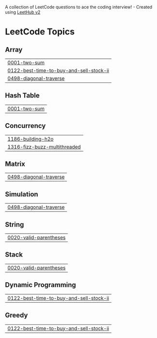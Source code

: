 A collection of LeetCode questions to ace the coding interview! - Created using [LeetHub v2](https://github.com/arunbhardwaj/LeetHub-2.0)
<!---LeetCode Topics Start-->
# LeetCode Topics
## Array
|  |
| ------- |
| [0001-two-sum](https://github.com/casemchrisbacher/LeetCodeProblems/tree/master/0001-two-sum) |
| [0122-best-time-to-buy-and-sell-stock-ii](https://github.com/casemchrisbacher/LeetCodeProblems/tree/master/0122-best-time-to-buy-and-sell-stock-ii) |
| [0498-diagonal-traverse](https://github.com/casemchrisbacher/LeetCodeProblems/tree/master/0498-diagonal-traverse) |
## Hash Table
|  |
| ------- |
| [0001-two-sum](https://github.com/casemchrisbacher/LeetCodeProblems/tree/master/0001-two-sum) |
## Concurrency
|  |
| ------- |
| [1186-building-h2o](https://github.com/casemchrisbacher/LeetCodeProblems/tree/master/1186-building-h2o) |
| [1316-fizz-buzz-multithreaded](https://github.com/casemchrisbacher/LeetCodeProblems/tree/master/1316-fizz-buzz-multithreaded) |
## Matrix
|  |
| ------- |
| [0498-diagonal-traverse](https://github.com/casemchrisbacher/LeetCodeProblems/tree/master/0498-diagonal-traverse) |
## Simulation
|  |
| ------- |
| [0498-diagonal-traverse](https://github.com/casemchrisbacher/LeetCodeProblems/tree/master/0498-diagonal-traverse) |
## String
|  |
| ------- |
| [0020-valid-parentheses](https://github.com/casemchrisbacher/LeetCodeProblems/tree/master/0020-valid-parentheses) |
## Stack
|  |
| ------- |
| [0020-valid-parentheses](https://github.com/casemchrisbacher/LeetCodeProblems/tree/master/0020-valid-parentheses) |
## Dynamic Programming
|  |
| ------- |
| [0122-best-time-to-buy-and-sell-stock-ii](https://github.com/casemchrisbacher/LeetCodeProblems/tree/master/0122-best-time-to-buy-and-sell-stock-ii) |
## Greedy
|  |
| ------- |
| [0122-best-time-to-buy-and-sell-stock-ii](https://github.com/casemchrisbacher/LeetCodeProblems/tree/master/0122-best-time-to-buy-and-sell-stock-ii) |
<!---LeetCode Topics End-->
